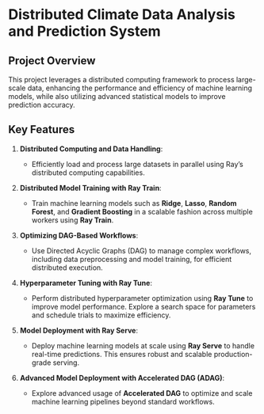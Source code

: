 # Distributed Climate Data Analysis and Prediction System

## Project Overview

This project leverages a distributed computing framework to process large-scale data, enhancing the performance and efficiency of machine learning models, while also utilizing advanced statistical models to improve prediction accuracy.

## Key Features
1. **Distributed Computing and Data Handling**:
   - Efficiently load and process large datasets in parallel using Ray’s distributed computing capabilities.
   
2. **Distributed Model Training with Ray Train**:
   - Train machine learning models such as **Ridge**, **Lasso**, **Random Forest**, and **Gradient Boosting** in a scalable fashion across multiple workers using **Ray Train**.

3. **Optimizing DAG-Based Workflows**:
   - Use Directed Acyclic Graphs (DAG) to manage complex workflows, including data preprocessing and model training, for efficient distributed execution.

4. **Hyperparameter Tuning with Ray Tune**:
   - Perform distributed hyperparameter optimization using **Ray Tune** to improve model performance. Explore a search space for parameters and schedule trials to maximize efficiency.

5. **Model Deployment with Ray Serve**:
   - Deploy machine learning models at scale using **Ray Serve** to handle real-time predictions. This ensures robust and scalable production-grade serving.

6. **Advanced Model Deployment with Accelerated DAG (ADAG)**:
   - Explore advanced usage of **Accelerated DAG** to optimize and scale machine learning pipelines beyond standard workflows.

